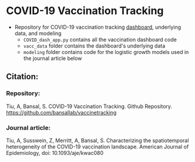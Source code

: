 # COVID-19 Vaccination Tracking
- Repository for COVID-19 vaccination tracking [dashboard](https://www.vaccinetracking.us/), underlying data, and modeling
    - `COVID_dash_app.py` contains all the vaccination dashboard code
    - `vacc_data` folder contains the dashboard's underlying data
    - `modeling` folder contains code for the logistic growth models used in the journal article below

## Citation:
### Repository:
Tiu, A, Bansal, S. COVID-19 Vaccination Tracking. Github Repository. https://github.com/bansallab/vaccinetracking

### Journal article:
Tiu, A, Susswein, Z, Merritt, A, Bansal, S. Characterizing the spatiotemporal heterogeneity of the COVID-19 vaccination landscape. American Journal of Epidemiology, doi: 10.1093/aje/kwac080
